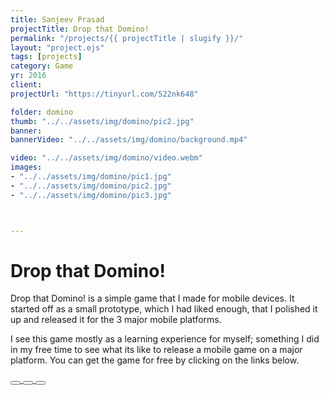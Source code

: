 ```yaml
---
title: Sanjeev Prasad
projectTitle: Drop that Domino!
permalink: "/projects/{{ projectTitle | slugify }}/"
layout: "project.ejs"
tags: [projects]
category: Game
yr: 2016
client: 
projectUrl: "https://tinyurl.com/522nk648"

folder: domino
thumb: "../../assets/img/domino/pic2.jpg"
banner:
bannerVideo: "../../assets/img/domino/background.mp4"

video: "../../assets/img/domino/video.webm"
images: 
- "../../assets/img/domino/pic1.jpg"
- "../../assets/img/domino/pic2.jpg"
- "../../assets/img/domino/pic3.jpg"



---
```


# Drop that Domino!

Drop that Domino! is a simple game that I made for mobile devices. It started off as a small prototype, which I had liked enough, that I polished it up and released it for the 3 major mobile platforms. 

I see this game mostly as a learning experience for myself; something I did in my free time to see what its like to release a mobile game on a major platform. You can get the game for free by clicking on the links below.



<a href="https://itunes.apple.com/us/app/drop-that-domino/id1152128647?mt=8">
    <button type="button" class="btn btn-outline-light"><i class="fa-brands fa-apple"></i></button>
</a>

<a href="https://play.google.com/store/apps/details?id=com.Domino.Domino">
    <button type="button" class="btn btn-outline-light"><i class="fa-brands fa-android"></i></button>
</a>

<a href="https://www.microsoft.com/store/apps/9nblggh51cwm?ocid=badge">
    <button type="button" class="btn btn-outline-light"><i class="fa-brands fa-windows"></i></button>
</a>



